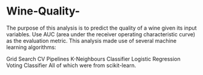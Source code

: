 # Wine-Quality-


The purpose of this analysis is to predict the quality of a wine given its input variables. Use AUC (area under the receiver operating characteristic curve) as the evaluation metric. This analysis made use of several machine learning algorithms:

Grid Search CV
Pipelines
K-Neighbours Classifier
Logistic Regression
Voting Classifier All of which were from scikit-learn.
